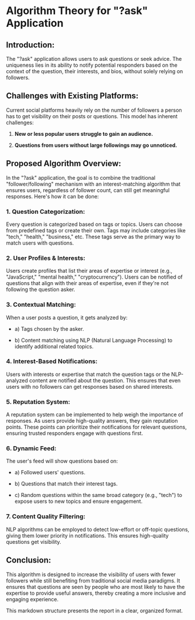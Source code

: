 Algorithm Theory for "?ask" Application
=======================================

Introduction:
-------------

The "?ask" application allows users to ask questions or seek advice. The uniqueness lies in its ability to notify potential responders based on the context of the question, their interests, and bios, without solely relying on followers.

Challenges with Existing Platforms:
-----------------------------------

Current social platforms heavily rely on the number of followers a person has to get visibility on their posts or questions. This model has inherent challenges:

1.  **New or less popular users struggle to gain an audience.**
    
2.  **Questions from users without large followings may go unnoticed.**
    

Proposed Algorithm Overview:
----------------------------

In the "?ask" application, the goal is to combine the traditional "follower/following" mechanism with an interest-matching algorithm that ensures users, regardless of follower count, can still get meaningful responses. Here's how it can be done:

### 1\. Question Categorization:

Every question is categorized based on tags or topics. Users can choose from predefined tags or create their own. Tags may include categories like "tech," "health," "business," etc. These tags serve as the primary way to match users with questions.

### 2\. User Profiles & Interests:

Users create profiles that list their areas of expertise or interest (e.g., "JavaScript," "mental health," "cryptocurrency"). Users can be notified of questions that align with their areas of expertise, even if they're not following the question asker.

### 3\. Contextual Matching:

When a user posts a question, it gets analyzed by:

*   a) Tags chosen by the asker.
    
*   b) Content matching using NLP (Natural Language Processing) to identify additional related topics.
    

### 4\. Interest-Based Notifications:

Users with interests or expertise that match the question tags or the NLP-analyzed content are notified about the question. This ensures that even users with no followers can get responses based on shared interests.

### 5\. Reputation System:

A reputation system can be implemented to help weigh the importance of responses. As users provide high-quality answers, they gain reputation points. These points can prioritize their notifications for relevant questions, ensuring trusted responders engage with questions first.

### 6\. Dynamic Feed:

The user's feed will show questions based on:

*   a) Followed users' questions.
    
*   b) Questions that match their interest tags.
    
*   c) Random questions within the same broad category (e.g., "tech") to expose users to new topics and ensure engagement.
    

### 7\. Content Quality Filtering:

NLP algorithms can be employed to detect low-effort or off-topic questions, giving them lower priority in notifications. This ensures high-quality questions get visibility.

Conclusion:
-----------

This algorithm is designed to increase the visibility of users with fewer followers while still benefiting from traditional social media paradigms. It ensures that questions are seen by people who are most likely to have the expertise to provide useful answers, thereby creating a more inclusive and engaging experience.

This markdown structure presents the report in a clear, organized format.
